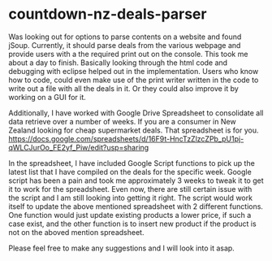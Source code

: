 countdown-nz-deals-parser
=========================

Was looking out for options to parse contents on a website and found jSoup. 
Currently, it should parse deals from the various webpage and provide users with a the required print out on the console. 
This took me about a day to finish. Basically looking through the html code and debugging with eclipse helped out in the implementation. 
Users who know how to code, could even make use of the print writer written in the code to write out a file with all the deals in it. Or they could also improve it by working on a GUI for it. 

Additionally, I have worked with Google Drive Spreadsheet to consolidate all data retrieve over a number of weeks. 
If you are a consumer in New Zealand looking for cheap supermarket deals. 
That spreadsheet is for you. 
https://docs.google.com/spreadsheets/d/16F9t-HncTzZlzcZPb_pU1pj-qWLCJurOo_FE2yf_Piw/edit?usp=sharing

In the spreadsheet, I have included Google Script functions to pick up the latest list that I have compiled on the deals for the specific week. Google script has been a pain and took me approximately 3 weeks to tweak it to get it to work for the spreadsheet. Even now, there are still certain issue with the script and I am still looking into getting it right. 
The script would work itself to update the above mentioned spreadsheet with 2 different functions. 
One function would just update existing products a lower price, if such a case exist, and the other function is to insert new product if the product is not on the aboved mention spreadsheet. 

Please feel free to make any suggestions and I will look into it asap. 
